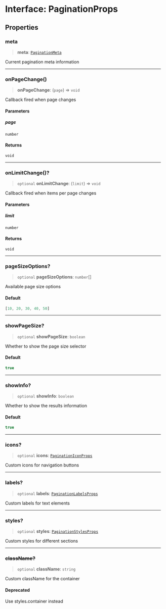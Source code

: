 # Interface: PaginationProps

## Properties

### meta

> **meta**: [`PaginationMeta`](PaginationMeta.md)

Current pagination meta information

***

### onPageChange()

> **onPageChange**: (`page`) => `void`

Callback fired when page changes

#### Parameters

##### page

`number`

#### Returns

`void`

***

### onLimitChange()?

> `optional` **onLimitChange**: (`limit`) => `void`

Callback fired when items per page changes

#### Parameters

##### limit

`number`

#### Returns

`void`

***

### pageSizeOptions?

> `optional` **pageSizeOptions**: `number`[]

Available page size options

#### Default

```ts
[10, 20, 30, 40, 50]
```

***

### showPageSize?

> `optional` **showPageSize**: `boolean`

Whether to show the page size selector

#### Default

```ts
true
```

***

### showInfo?

> `optional` **showInfo**: `boolean`

Whether to show the results information

#### Default

```ts
true
```

***

### icons?

> `optional` **icons**: [`PaginationIconProps`](PaginationIconProps.md)

Custom icons for navigation buttons

***

### labels?

> `optional` **labels**: [`PaginationLabelsProps`](PaginationLabelsProps.md)

Custom labels for text elements

***

### styles?

> `optional` **styles**: [`PaginationStylesProps`](PaginationStylesProps.md)

Custom styles for different sections

***

### ~~className?~~

> `optional` **className**: `string`

Custom className for the container

#### Deprecated

Use styles.container instead
